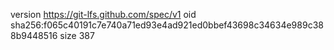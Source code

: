 version https://git-lfs.github.com/spec/v1
oid sha256:f065c40191c7e740a71ed93e4ad921ed0bbef43698c34634e989c388b9448516
size 387
